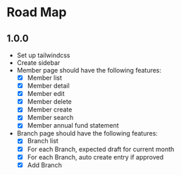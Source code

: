 # Road Map

## 1.0.0

- Set up tailwindcss
- Create sidebar
- Member page should have the following features:
  - [x] Member list
  - [x] Member detail
  - [x] Member edit
  - [x] Member delete
  - [x] Member create
  - [x] Member search
  - [x] Member annual fund statement
- Branch page should have the following features:
  - [x] Branch list
  - [x] For each Branch, expected draft for current month
  - [x] For each Branch, auto create entry if approved 
  - [x] Add Branch